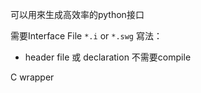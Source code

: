 可以用來生成高效率的python接口

需要Interface File `*.i` or  `*.swg`
寫法：
- header file 或 declaration 不需要compile

C wrapper